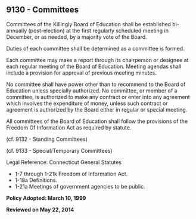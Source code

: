 ## 9130 - Committees

Committees of the Killingly Board of Education shall be established bi-annually (post-election) at the first regularly scheduled meeting in December, or as needed, by a majority vote of the Board.

Duties of each committee shall be determined as a committee is formed.

Each committee may make a report through its chairperson or designee at each regular meeting of the Board of Education.  Meeting agendas shall include a provision for approval of previous meeting minutes.

No committee shall have power other than to recommend to the Board of Education unless specially authorized. No committee, or member of a committee, is authorized to make any contract or enter into any agreement which involves the expenditure of money, unless such contract or agreement is authorized by the Board either in regular or special meeting.

All committees of the Board of Education shall follow the provisions of the Freedom Of Information Act as required by statute.

(cf. 9132 - Standing Committees)

(cf. 9133 - Special/Temporary Committees)

Legal Reference:  Connecticut General Statutes

* 1-7 through 1-21k Freedom of Information Act.
* 1-18a Definitions.
* 1-21a Meetings of government agencies to be public.

**Policy Adopted:  March 10, 1999**

**Reviewed on May 22, 2014**